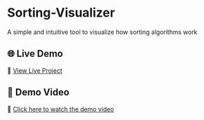 # Sorting-Visualizer
A simple and intuitive tool to visualize how sorting algorithms work

## 🌐 Live Demo

🔗 [View Live Project](https://hironmoy99.github.io/Sorting-Visualizer/)


## 🎥 Demo Video

🔗 [Click here to watch the demo video](./video.mp4)


